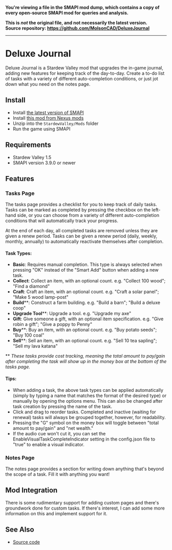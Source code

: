 **You're viewing a file in the SMAPI mod dump, which contains a copy of every open-source SMAPI mod
for queries and analysis.**

**This is _not_ the original file, and not necessarily the latest version.**  
**Source repository: https://github.com/MolsonCAD/DeluxeJournal**

----

# Deluxe Journal
Deluxe Journal is a Stardew Valley mod that upgrades the in-game journal, adding new features for
keeping track of the day-to-day. Create a to-do list of tasks with a variety of different
auto-completion conditions, or just jot down what you need on the notes page.

## Install
- Install [the latest version of SMAPI](https://smapi.io)
- Install [this mod from Nexus mods](https://www.nexusmods.com/stardewvalley/mods/11436)
- Unzip into the `StardewValley/Mods` folder
- Run the game using SMAPI

## Requirements
- Stardew Valley 1.5
- SMAPI version 3.9.0 or newer

## Features

### Tasks Page
The tasks page provides a checklist for you to keep track of daily tasks. Tasks can be marked as completed by pressing the checkbox on the left-hand side, or you can choose from a variety of different auto-completion conditions that will automatically track your progress.

At the end of each day, all completed tasks are removed unless they are given a renew period. Tasks can be given a renew period (daily, weekly, monthly, annually) to automatically reactivate themselves after completion.

#### Task Types:
- **Basic**: Requires manual completion. This type is always selected when pressing "OK" instead of the "Smart Add" button when adding a new task.
- **Collect**: Collect an item, with an optional count. e.g. "Collect 100 wood"; "Find a diamond"
- **Craft**: Craft an item, with an optional count. e.g. "Craft a solar panel"; "Make 5 wood lamp-post"
- **Build**\*\*: Construct a farm building. e.g. "Build a barn"; "Build a deluxe coop"
- **Upgrade Tool**\*\*: Upgrade a tool. e.g. "Upgrade my axe"
- **Gift**: Give someone a gift, with an optional item specification. e.g. "Give robin a gift"; "Give a poppy to Penny"
- **Buy**\*\*: Buy an item, with an optional count. e.g. "Buy potato seeds"; "Buy 100 coal"
- **Sell**\*\*: Sell an item, with an optional count. e.g. "Sell 10 tea sapling"; "Sell my lava katana"

\*\* *These tasks provide cost tracking, meaning the total amount to pay/gain after completing the task will show up in the money box at the bottom of the tasks page.*

#### Tips:
- When adding a task, the above task types can be applied automatically (simply by typing a name that matches the format of the desired type) or manually by opening the options menu. This can also be changed after task creation by pressing the name of the task.
- Click and drag to reorder tasks. Completed and inactive (waiting for renewal) tasks will always be grouped together, however, for readability.
- Pressing the "G" symbol on the money box will toggle between "total amount to pay/gain" and "net wealth."
- If the audio cue won't cut it, you can set the EnableVisualTaskCompleteIndicator setting in the config.json file to "true" to enable a visual indicator.

### Notes Page
The notes page provides a section for writing down anything that's beyond the scope of a task.
Fill it with anything you want!

## Mod Integration
There is some rudimentary support for adding custom pages and there's groundwork done for custom tasks.
If there's interest, I can add some more information on this and implement support for it.

## See Also
- [Source code](https://github.com/MolsonCAD/DeluxeJournal)
